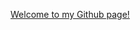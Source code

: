 [Welcome to my Github page!](https://github.com/welly091)

<a src="https://skyline.github.com/welly091/2021"></a>